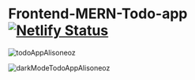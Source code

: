 # Frontend-MERN-Todo-app [![Netlify Status](https://api.netlify.com/api/v1/badges/f6dd6a86-cf42-4897-ac44-8ff808e93ec2/deploy-status)](https://app.netlify.com/sites/todo-mern-app-alisoneoz/deploys)

![todoAppAlisoneoz](https://user-images.githubusercontent.com/96319139/224117144-3bd9a02b-d50a-4f50-8812-028ce1ecf5c9.png)

![darkModeTodoAppAlisoneoz](https://user-images.githubusercontent.com/96319139/224118512-d68cd1d9-f33c-464c-a3d3-dd623f085f67.png)





